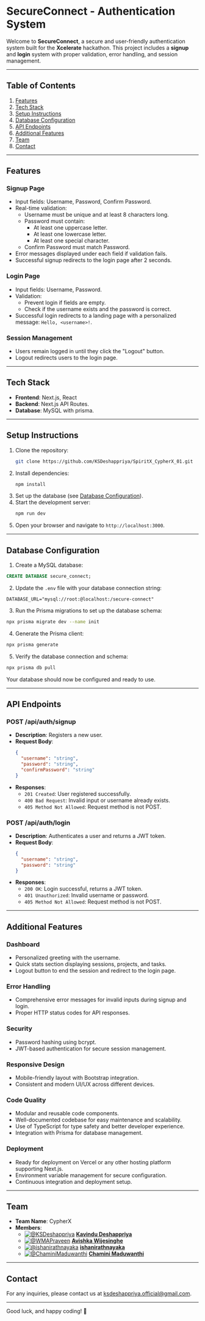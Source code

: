# SecureConnect - Authentication System

Welcome to **SecureConnect**, a secure and user-friendly authentication system built for the **Xcelerate** hackathon. This project includes a **signup** and **login** system with proper validation, error handling, and session management.

---

## Table of Contents
1. [Features](#features)
2. [Tech Stack](#tech-stack)
3. [Setup Instructions](#setup-instructions)
4. [Database Configuration](#database-configuration)
5. [API Endpoints](#api-endpoints)
6. [Additional Features](#additional-features)
7. [Team](#team)
8. [Contact](#contact)

---

## Features
### Signup Page
- Input fields: Username, Password, Confirm Password.
- Real-time validation:
  - Username must be unique and at least 8 characters long.
  - Password must contain:
    - At least one uppercase letter.
    - At least one lowercase letter.
    - At least one special character.
  - Confirm Password must match Password.
- Error messages displayed under each field if validation fails.
- Successful signup redirects to the login page after 2 seconds.

### Login Page
- Input fields: Username, Password.
- Validation:
  - Prevent login if fields are empty.
  - Check if the username exists and the password is correct.
- Successful login redirects to a landing page with a personalized message: `Hello, <username>!`.

### Session Management
- Users remain logged in until they click the "Logout" button.
- Logout redirects users to the login page.

---

## Tech Stack
- **Frontend**: Next.js, React
- **Backend**: Next.js API Routes.
- **Database**: MySQL with prisma.

---

## Setup Instructions
1. Clone the repository:
   ```bash
   git clone https://github.com/KSDeshappriya/SpiritX_CypherX_01.git
   ```
2. Install dependencies:
   ```bash
   npm install
   ```
3. Set up the database (see [Database Configuration](#database-configuration)).
4. Start the development server:
   ```bash
   npm run dev
   ```
5. Open your browser and navigate to `http://localhost:3000`.

---
## Database Configuration
1. Create a MySQL database:
  ```sql
  CREATE DATABASE secure_connect;
  ```

2. Update the `.env` file with your database connection string:
  ```properties
  DATABASE_URL="mysql://root:@localhost:/secure-connect"
  ```

3. Run the Prisma migrations to set up the database schema:
  ```bash
  npx prisma migrate dev --name init
  ```

4. Generate the Prisma client:
  ```bash
  npx prisma generate
  ```

5. Verify the database connection and schema:
  ```bash
  npx prisma db pull
  ```

Your database should now be configured and ready to use.

---

## API Endpoints
### POST /api/auth/signup
- **Description**: Registers a new user.
- **Request Body**:
  ```json
  {
    "username": "string",
    "password": "string",
    "confirmPassword": "string"
  }
  ```
- **Responses**:
  - `201 Created`: User registered successfully.
  - `400 Bad Request`: Invalid input or username already exists.
  - `405 Method Not Allowed`: Request method is not POST.

### POST /api/auth/login
- **Description**: Authenticates a user and returns a JWT token.
- **Request Body**:
  ```json
  {
    "username": "string",
    "password": "string"
  }
  ```
- **Responses**:
  - `200 OK`: Login successful, returns a JWT token.
  - `401 Unauthorized`: Invalid username or password.
  - `405 Method Not Allowed`: Request method is not POST.

---

## Additional Features
### Dashboard
- Personalized greeting with the username.
- Quick stats section displaying sessions, projects, and tasks.
- Logout button to end the session and redirect to the login page.

### Error Handling
- Comprehensive error messages for invalid inputs during signup and login.
- Proper HTTP status codes for API responses.

### Security
- Password hashing using bcrypt.
- JWT-based authentication for secure session management.

### Responsive Design
- Mobile-friendly layout with Bootstrap integration.
- Consistent and modern UI/UX across different devices.

### Code Quality
- Modular and reusable code components.
- Well-documented codebase for easy maintenance and scalability.
- Use of TypeScript for type safety and better developer experience.
- Integration with Prisma for database management.

### Deployment
- Ready for deployment on Vercel or any other hosting platform supporting Next.js.
- Environment variable management for secure configuration.
- Continuous integration and deployment setup.


---

## Team
- **Team Name**: CypherX
- **Members**:
  - [![@KSDeshappriya](https://avatars.githubusercontent.com/u/119614718?s=64&v=4)](https://github.com/KSDeshappriya)
    [**Kavindu Deshappriya**](https://github.com/KSDeshappriya)
  - [![@WMAPraveen](https://avatars.githubusercontent.com/u/121929801?s=64&v=4)](https://github.com/WMAPraveen)
    [**Avishka Wijesinghe**](https://github.com/WMAPraveen)
  - [![@ishanirathnayaka](https://avatars.githubusercontent.com/u/140578450?s=64&v=4)](https://github.com/ishanirathnayaka)
    [**ishanirathnayaka**](https://github.com/ishanirathnayaka)
  - [![@ChaminiMaduwanthi](https://avatars.githubusercontent.com/u/168179908?s=64&v=4)](https://github.com/ChaminiMaduwanthi)
    [**Chamini Maduwanthi**](https://github.com/ChaminiMaduwanthi)


---

## Contact
For any inquiries, please contact us at [ksdeshappriya.official@gmail.com](mailto:ksdeshappriya.official@gmail.com).

---

Good luck, and happy coding! 🚀